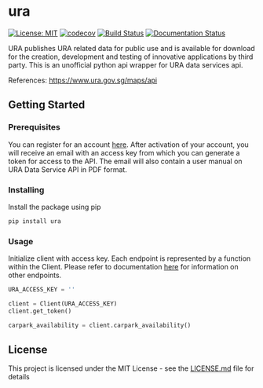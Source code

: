 # ura

 [![License: MIT](https://img.shields.io/badge/License-MIT-yellow.svg)](https://opensource.org/licenses/MIT) [![codecov](https://codecov.io/gh/eugenekoh/ura/branch/master/graph/badge.svg)](https://codecov.io/gh/eugenekoh/ura) [![Build Status](https://travis-ci.org/eugenekoh/ura.svg?branch=master)](https://travis-ci.org/eugenekoh/ura) [![Documentation Status](https://readthedocs.org/projects/ura-api/badge/?version=latest)](https://ura-api.readthedocs.io/en/latest/?badge=latest)

URA publishes URA related data for public use and is available for download for the creation, development and testing of innovative applications by third party. This is an unofficial python api wrapper for URA data services api. 

References: https://www.ura.gov.sg/maps/api

## Getting Started

### Prerequisites

You can register for an account [here](https://www.ura.gov.sg/maps/api/reg.html). After activation of your account, you will receive an email with an access key from which you can generate a token for access to the API. The email will also contain a user manual on URA Data Service API in PDF format.

### Installing

Install the package using pip

```bash
pip install ura
```

### Usage

Initialize client with access key. Each endpoint is represented by a function within the Client.  Please refer to documentation [here](https://ura-api.readthedocs.io/en/latest/source/ura.html) for information on other endpoints.

```python
URA_ACCESS_KEY = ''

client = Client(URA_ACCESS_KEY)
client.get_token()

carpark_availability = client.carpark_availability()
```

## License

This project is licensed under the MIT License - see the [LICENSE.md](LICENSE.md) file for details

